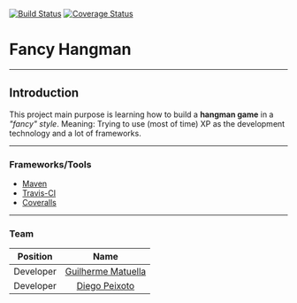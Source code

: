 [![Build Status](https://travis-ci.org/matuella/fancy-hangman.svg?branch=master)](https://travis-ci.org/matuella/fancy-hangman)
[![Coverage Status](https://coveralls.io/repos/github/matuella/fancy-hangman/badge.svg?branch=master)](https://coveralls.io/github/matuella/fancy-hangman?branch=master)

# Fancy Hangman
---
## Introduction

This project main purpose is learning how to build a **hangman game** in a *"fancy" style*.
Meaning: Trying to use (most of time) XP as the development technology and a lot of frameworks.

---
### Frameworks/Tools

- [Maven](https://maven.apache.org/)
- [Travis-CI](https://travis-ci.org/matuella/fancy-hangman)
- [Coveralls](https://coveralls.io/github/matuella/fancy-hangman)

---
### Team

| Position      | Name                                              |
| ------------- |:-------------------------------------------------:|
| Developer     | [Guilherme Matuella](https://github.com/matuella) |
| Developer     | [Diego Peixoto](https://github.com/dvpeixoto)     |
